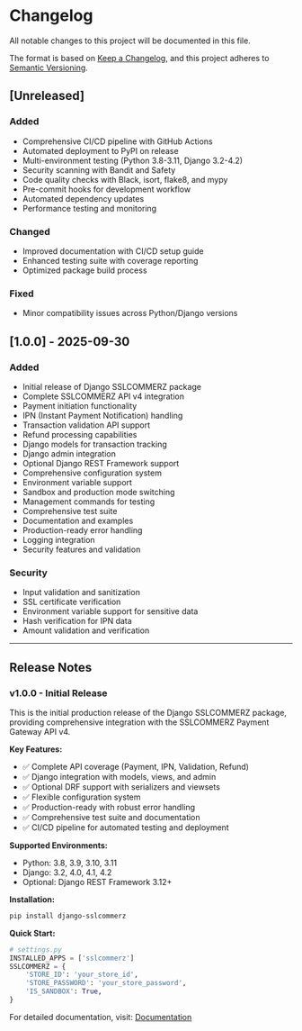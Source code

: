 # Changelog

All notable changes to this project will be documented in this file.

The format is based on [Keep a Changelog](https://keepachangelog.com/en/1.0.0/),
and this project adheres to [Semantic Versioning](https://semver.org/spec/v2.0.0.html).

## [Unreleased]

### Added
- Comprehensive CI/CD pipeline with GitHub Actions
- Automated deployment to PyPI on release
- Multi-environment testing (Python 3.8-3.11, Django 3.2-4.2)
- Security scanning with Bandit and Safety
- Code quality checks with Black, isort, flake8, and mypy
- Pre-commit hooks for development workflow
- Automated dependency updates
- Performance testing and monitoring

### Changed
- Improved documentation with CI/CD setup guide
- Enhanced testing suite with coverage reporting
- Optimized package build process

### Fixed
- Minor compatibility issues across Python/Django versions

## [1.0.0] - 2025-09-30

### Added
- Initial release of Django SSLCOMMERZ package
- Complete SSLCOMMERZ API v4 integration
- Payment initiation functionality
- IPN (Instant Payment Notification) handling
- Transaction validation API support
- Refund processing capabilities
- Django models for transaction tracking
- Django admin integration
- Optional Django REST Framework support
- Comprehensive configuration system
- Environment variable support
- Sandbox and production mode switching
- Management commands for testing
- Comprehensive test suite
- Documentation and examples
- Production-ready error handling
- Logging integration
- Security features and validation

### Security
- Input validation and sanitization
- SSL certificate verification
- Environment variable support for sensitive data
- Hash verification for IPN data
- Amount validation and verification

---

## Release Notes

### v1.0.0 - Initial Release

This is the initial production release of the Django SSLCOMMERZ package, providing comprehensive integration with the SSLCOMMERZ Payment Gateway API v4.

**Key Features:**
- ✅ Complete API coverage (Payment, IPN, Validation, Refund)
- ✅ Django integration with models, views, and admin
- ✅ Optional DRF support with serializers and viewsets
- ✅ Flexible configuration system
- ✅ Production-ready with robust error handling
- ✅ Comprehensive test suite and documentation
- ✅ CI/CD pipeline for automated testing and deployment

**Supported Environments:**
- Python: 3.8, 3.9, 3.10, 3.11
- Django: 3.2, 4.0, 4.1, 4.2
- Optional: Django REST Framework 3.12+

**Installation:**
```bash
pip install django-sslcommerz
```

**Quick Start:**
```python
# settings.py
INSTALLED_APPS = ['sslcommerz']
SSLCOMMERZ = {
    'STORE_ID': 'your_store_id',
    'STORE_PASSWORD': 'your_store_password',
    'IS_SANDBOX': True,
}
```

For detailed documentation, visit: [Documentation](https://django-sslcommerz.readthedocs.io/)
